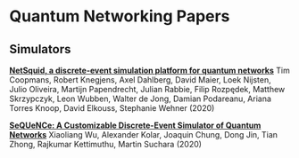 # Quantum Networking Papers

## Simulators

**[NetSquid, a discrete-event simulation platform for quantum networks](https://arxiv.org/abs/2010.12535)** Tim Coopmans, Robert Knegjens, Axel Dahlberg, David Maier, Loek Nijsten, Julio Oliveira, Martijn Papendrecht, Julian Rabbie, Filip Rozpędek, Matthew Skrzypczyk, Leon Wubben, Walter de Jong, Damian Podareanu, Ariana Torres Knoop, David Elkouss, Stephanie Wehner (2020)

**[SeQUeNCe: A Customizable Discrete-Event Simulator of Quantum Networks](https://arxiv.org/abs/2009.12000)**
Xiaoliang Wu, Alexander Kolar, Joaquin Chung, Dong Jin, Tian Zhong, Rajkumar Kettimuthu, Martin Suchara (2020)